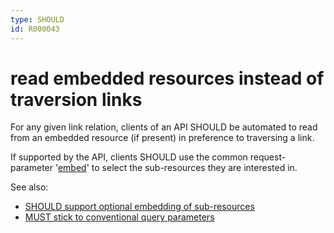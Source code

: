 ```yaml
---
type: SHOULD
id: R000043
---
```


# read embedded resources instead of traversion links

For any given link relation, clients of an API SHOULD be automated to read from an embedded resource (if present) in
preference to traversing a link.

If supported by the API, clients SHOULD use the common request-parameter
'[embed](./1120_must-stick-to-conventional-query-parameters.md)' to select the sub-resources they are interested in.

See also:

- [SHOULD support optional embedding of sub-resources](./3010_should-support-optional-embedding-of-sub-resources.md)
- [MUST stick to conventional query parameters](./1120_must-stick-to-conventional-query-parameters.md)
